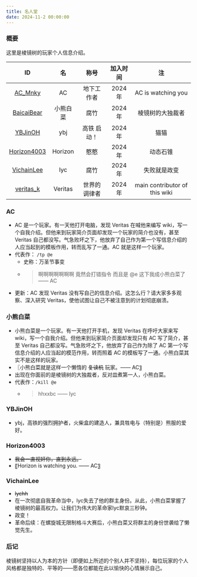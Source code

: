 ```yaml
---
title: 名人堂
date: 2024-11-2 00:00:00
---
```


### 概要

这里是棱镜树的玩家个人信息介绍。

| ID | 名 | 称号 | 加入时间 | 注 |
|:--:|:--:|:--:|:--:|:--:|
| [AC_Mnky](#AC) | AC | 地下工作者 | 2024年 | AC is watching you |
| [BaicaiBear](#小熊白菜) | 小熊白菜 | 腐竹 | 2024年 | 棱镜树的大独裁者 |
| [YBJinOH](#YBJinOH) | ybj | 高铁 启动！ | 2024年 | 猫猫 |
| [Horizon4003](#Horizon4003) | Horizon | 憨憨 | 2024年 | 动态石锥 |
| [VichainLee](#VichainLee) | lyc | 腐竹 | 2024年 | 失败就是政变 |
| [veritas_k](https://www.bilibili.com/video/BV1GJ411x7h7/) | Veritas | 世界的调律者 | 2024年 | main contributor of this wiki |

### AC

- AC 是一个玩家。有一天他打开电脑，发现 Veritas 在喊他来编写 wiki，写一个自我介绍。但他来到玩家简介页面却发现一个玩家的简介也没有，甚至 Veritas 自己都没写。气急败坏之下，他放弃了自己作为第一个写信息介绍的人应当起到的模板作用，转而乱写了一通。AC 就是这样一个玩家。
- 代表作： `/tp @e`
  - 史称：万圣节事变
  - > 啊啊啊啊啊啊啊
    > 竟然会打错指令
    > 而且是 @e
    > 这下我成小熊白菜了
    > —— AC
- 更新：AC 发现 Veritas 没有写自己的信息介绍。这怎么行？请大家多多观察、深入研究 Veritas，使他试图让自己不被注意到的计划彻底崩溃。

### 小熊白菜

- 小熊白菜是一个玩家。有一天他打开手机，发现 Veritas 在呼吁大家来写 wiki，写一个自我介绍。但他来到玩家简介页面却发现只有 AC 写了简介，甚至 Veritas 自己都没写。气急败坏之下，他放弃了自己作为除了 AC 第一个写信息介绍的人应当起的模范作用，转而照着 AC 的模板写了一通。小熊白菜其实不是这样的玩家。
- 〖小熊白菜就是这样一个懒惰的 ~~复读机~~ 玩家。—— AC〗
- 出现在你面前的是棱镜树的大独裁者，反对皿煮第一人，小熊白菜。
- 代表作：`/kill @e`
  - > hhxxbc
    > —— lyc

### YBJinOH

- ybj，高铁的强烈拥护者，火柴盒的建造人，兼具牲电与（特别是）熊服的爱好。

### Horizon4003

- ~~我会一直视奸你，直到永远。~~
- 〖Horizon is watching you. —— AC〗

### VichainLee

- ~~lychh~~
- 在一次彻底自我革命当中，lyc失去了他的群主身份。从此，小熊白菜掌握了棱镜树的最高权力。让我们为伟大的革命家lyc默哀三秒钟。
- 政变！
- 革命后续：在螺旋城无限制格斗大赛后，小熊白菜又将群主的身份世袭给了懒觉先生。

### 后记

棱镜树坚持以人为本的方针（即便如上所述的个别人并不坚持），每位玩家的个人风格都是独特的、平等的——愿各位都能在此以愉快的心情展示自己。

